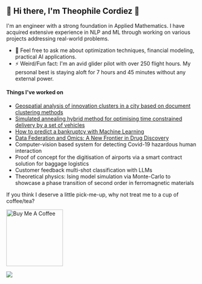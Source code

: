 ## 👋 Hi there, I'm Theophile Cordiez 👋

I'm an engineer with a strong foundation in Applied Mathematics. I have acquired extensive experience in NLP and ML through working on various projects addressing real-world problems.

- 💬 Feel free to ask me about optimization techniques, financial modeling, practical AI applications.
- ⚡ Weird/Fun fact: I'm an avid glider pilot with over 250 flight hours. My personal best is staying aloft for 7 hours and 45 minutes without any external power.


#### Things I've worked on
- [Geospatial analysis of innovation clusters in a city based on document clustering methods](https://github.com/CordiezT/Master-Thesis)
- [Simulated annealing hybrid method for optimising time constrained delivery by a set of vehicles](https://github.com/CordiezT/projet2a)
- [How to predict a bankruptcy with Machine Learning](https://medium.com/@theophilecordiez/why-and-how-to-create-a-bankruptcy-prediction-model-b559bbd50579)
- [Data Federation and Omics: A New Frontier in Drug Discovery](https://medium.com/@theophilecordiez/data-federation-and-omics-a-new-frontier-in-drug-discovery-68edcfcea98e)
- Computer-vision based system for detecting Covid-19 hazardous human interaction
- Proof of concept for the digitisation of airports via a smart contract solution for baggage logistics
- Customer feedback multi-shot classification with LLMs
- Theoretical physics: Ising model simulation via Monte-Carlo to showcase a phase transition of second order in ferromagnetic materials

If you think I deserve a little pick-me-up, why not treat me to a cup of coffee/tea? 

<a href="https://www.buymeacoffee.com/your_username" target="_blank"><img src="https://cdn.buymeacoffee.com/buttons/v2/default-red.png" alt="Buy Me A Coffee" width="150"></a>

![](https://komarev.com/ghpvc/?username=your_username&color=give_your_color)
